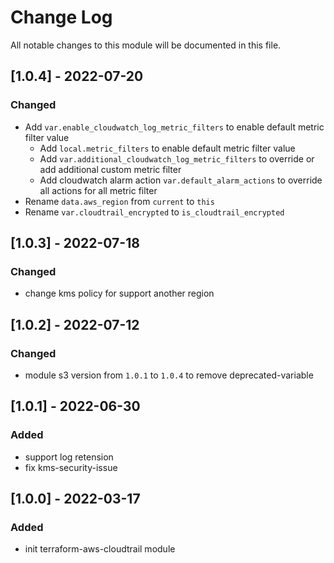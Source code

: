 # Change Log

All notable changes to this module will be documented in this file.

## [1.0.4] - 2022-07-20

### Changed

- Add `var.enable_cloudwatch_log_metric_filters` to enable default metric filter value
    - Add `local.metric_filters` to enable default metric filter value
    - Add `var.additional_cloudwatch_log_metric_filters` to override or add additional custom metric filter
    - Add cloudwatch alarm action `var.default_alarm_actions` to override all actions for all metric filter
- Rename `data.aws_region` from `current` to `this`
- Rename `var.cloudtrail_encrypted` to `is_cloudtrail_encrypted`

## [1.0.3] - 2022-07-18

### Changed

- change kms policy for support another region

## [1.0.2] - 2022-07-12

### Changed

- module s3 version from `1.0.1` to `1.0.4` to remove deprecated-variable

## [1.0.1] - 2022-06-30

### Added

- support log retension
- fix kms-security-issue


## [1.0.0] - 2022-03-17

### Added

- init terraform-aws-cloudtrail module
